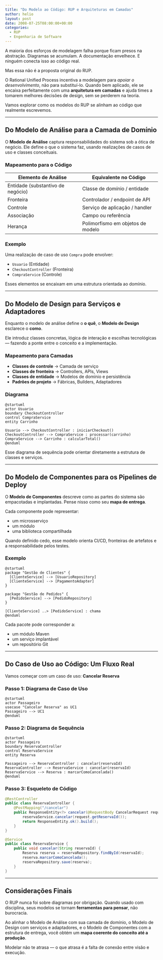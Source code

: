 ```yaml
---
title: "Do Modelo ao Código: RUP e Arquiteturas em Camadas"
author: helio
layout: post
date: 2008-07-25T08:00:00+00:00
categories:
  - RUP
  - Engenharia de Software
---
```


A maioria dos esforços de modelagem falha porque ficam presos na abstração.
Diagramas se acumulam. A documentação envelhece. E ninguém conecta isso ao código real.

Mas essa não é a proposta original do RUP.

O Rational Unified Process incentiva a modelagem para _apoiar o desenvolvimento_, não para substituí-lo. Quando bem aplicado, ele se encaixa perfeitamente com uma **arquitetura em camadas** e ajuda times a tomarem melhores decisões de design, sem se perderem na teoria.

Vamos explorar como os modelos do RUP se alinham ao código que realmente escrevemos.

---

## Do Modelo de Análise para a Camada de Domínio

O **Modelo de Análise** captura responsabilidades do sistema sob a ótica de negócio. Ele define o que o sistema faz, usando realizações de casos de uso e classes conceituais.

### Mapeamento para o Código

| Elemento de Análise               | Equivalente no Código             |
| --------------------------------- | --------------------------------- |
| Entidade (substantivo de negócio) | Classe de domínio / entidade      |
| Fronteira                         | Controlador / endpoint de API     |
| Controle                          | Serviço de aplicação / handler    |
| Associação                        | Campo ou referência               |
| Herança                           | Polimorfismo em objetos de modelo |

### Exemplo

Uma realização de caso de uso `Compra` pode envolver:

- `Usuario` (Entidade)
- `CheckoutController` (Fronteira)
- `CompraService` (Controle)

Esses elementos se encaixam em uma estrutura orientada ao domínio.

---

## Do Modelo de Design para Serviços e Adaptadores

Enquanto o modelo de análise define o **o quê**, o **Modelo de Design** esclarece o **como**.

Ele introduz classes concretas, lógica de interação e escolhas tecnológicas — fazendo a ponte entre o conceito e a implementação.

### Mapeamento para Camadas

- **Classes de controle** → Camada de serviço
- **Classes de fronteira** → Controllers, APIs, Views
- **Classes de entidade** → Modelos de domínio e persistência
- **Padrões de projeto** → Fábricas, Builders, Adaptadores

### Diagrama

```plantuml
@startuml
actor Usuario
boundary CheckoutController
control CompraService
entity Carrinho

Usuario --> CheckoutController : iniciarCheckout()
CheckoutController --> CompraService : processar(carrinho)
CompraService --> Carrinho : calcularTotal()
@enduml
```

Esse diagrama de sequência pode orientar diretamente a estrutura de classes e serviços.

---

## Do Modelo de Componentes para os Pipelines de Deploy

O **Modelo de Componentes** descreve como as partes do sistema são empacotadas e implantadas. Pense nisso como seu **mapa de entrega**.

Cada componente pode representar:

- um microsserviço
- um módulo
- uma biblioteca compartilhada

Quando definido cedo, esse modelo orienta CI/CD, fronteiras de artefatos e a responsabilidade pelos testes.

### Exemplo

```plantuml
@startuml
package "Gestão de Clientes" {
  [ClienteService] --> [UsuarioRepository]
  [ClienteService] --> [PagamentoAdapter]
}

package "Gestão de Pedidos" {
  [PedidoService] --> [PedidoRepository]
}

[ClienteService] ..> [PedidoService] : chama
@enduml
```

Cada pacote pode corresponder a:

- um módulo Maven
- um serviço implantável
- um repositório Git

---

## Do Caso de Uso ao Código: Um Fluxo Real

Vamos começar com um caso de uso: **Cancelar Reserva**

### Passo 1: Diagrama de Caso de Uso

```plantuml
@startuml
actor Passageiro
usecase "Cancelar Reserva" as UC1
Passageiro --> UC1
@enduml
```

### Passo 2: Diagrama de Sequência

```plantuml
@startuml
actor Passageiro
boundary ReservaController
control ReservaService
entity Reserva

Passageiro --> ReservaController : cancelar(reservaId)
ReservaController --> ReservaService : cancelar(reservaId)
ReservaService --> Reserva : marcarComoCancelada()
@enduml
```

### Passo 3: Esqueleto de Código

```java
@RestController
public class ReservaController {
    @PostMapping("/cancelar")
    public ResponseEntity<?> cancelar(@RequestBody CancelarRequest request) {
        reservaService.cancelar(request.getReservaId());
        return ResponseEntity.ok().build();
    }
}

@Service
public class ReservaService {
    public void cancelar(String reservaId) {
        Reserva reserva = reservaRepository.findById(reservaId);
        reserva.marcarComoCancelada();
        reservaRepository.save(reserva);
    }
}
```

---

## Considerações Finais

O RUP nunca foi sobre diagramas por obrigação. Quando usado com disciplina, seus modelos se tornam **ferramentas para pensar**, não burocracia.

Ao alinhar o Modelo de Análise com sua camada de domínio, o Modelo de Design com serviços e adaptadores, e o Modelo de Componentes com a estrutura de entrega, você obtém um **mapa coerente do conceito até a produção**.

Modelar não te atrasa — o que atrasa é a falta de conexão entre visão e execução.
